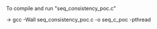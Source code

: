 To compile and run "seq_consistency_poc.c"

-> gcc -Wall seq_consistency_poc.c -o seq_c_poc  -pthread
